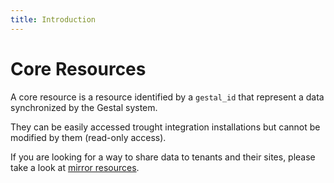 ```yaml
---
title: Introduction
---
```


# Core Resources

A core resource is a resource identified by a `gestal_id` that represent a data synchronized by the Gestal system.

They can be easily accessed trought integration installations but cannot be modified by them (read-only access).

If you are looking for a way to share data to tenants and their sites, please take a look at [mirror resources](/api/mirror/introduction.html).
